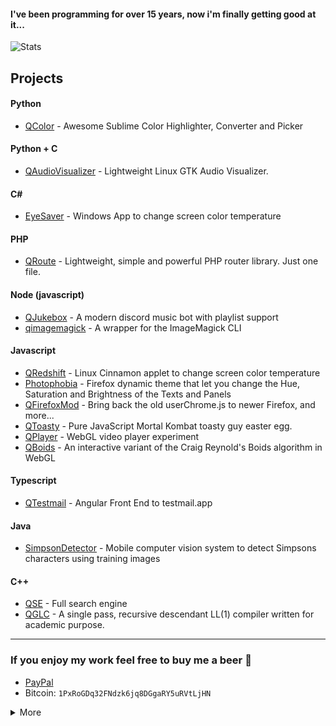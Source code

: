 #### I've been programming for over 15 years, now i'm finally getting good at it...

![Stats](https://github-readme-stats.vercel.app/api?username=raphaelquintao&layout=default&show_icons=true&hide_border=true&disable_animations=true&locale=en&bg_color=161b22&title_color=c9d1d9&text_color=c9d1d9&icon_color=fe428e&cache_seconds=1800&hide_title=true&custom_title=Hi%20there!)

## Projects

#### Python
- [QColor](https://github.com/raphaelquintao/QColor) - Awesome Sublime Color Highlighter, Converter and Picker 

#### Python + C
- [QAudioVisualizer](https://github.com/raphaelquintao/QAudioVisualizer) - Lightweight Linux GTK Audio Visualizer.

#### C#
- [EyeSaver](https://github.com/raphaelquintao/EyeSaver) - Windows App to change screen color temperature

#### PHP
- [QRoute](https://github.com/raphaelquintao/QRoute) - Lightweight, simple and powerful PHP router library. Just one file.

#### Node (javascript)
- [QJukebox](https://github.com/raphaelquintao/QJukebox) - A modern discord music bot with playlist support
- [qimagemagick](https://github.com/raphaelquintao/node-qimagemagick) - A wrapper for the ImageMagick CLI

#### Javascript
- [QRedshift](https://github.com/raphaelquintao/QRedshift) - Linux Cinnamon applet to change screen color temperature 
- [Photophobia](https://github.com/raphaelquintao/PhotophobiaFirefox) - Firefox dynamic theme that let you change the Hue, Saturation and Brightness of the Texts and Panels
- [QFirefoxMod](https://github.com/raphaelquintao/QFirefoxMod) - Bring back the old userChrome.js to newer Firefox, and more...
- [QToasty](https://github.com/raphaelquintao/QToasty) - Pure JavaScript Mortal Kombat toasty guy easter egg. 
- [QPlayer](https://github.com/raphaelquintao/QPlayer) - WebGL video player experiment
- [QBoids](https://github.com/raphaelquintao/QBoids) - An interactive variant of the Craig Reynold's Boids algorithm in WebGL  

#### Typescript
- [QTestmail](https://github.com/raphaelquintao/qtestmail) - Angular Front End to testmail.app 

#### Java
- [SimpsonDetector](https://github.com/raphaelquintao/SimpsonDetector) - Mobile computer vision system to detect Simpsons characters using training images

#### C++
- [QSE](https://github.com/raphaelquintao/QSE) - Full search engine
- [QGLC](https://github.com/raphaelquintao/QGLC) - A single pass, recursive descendant LL(1) compiler written for academic purpose. 


------

### If you enjoy my work feel free to buy me a beer :beer:
 - [PayPal](https://www.paypal.com/cgi-bin/webscr?cmd=_s-xclick&hosted_button_id=ZLHQD3GQ5YNR6&source=url)
 - Bitcoin: ```1PxRoGDq32FNdzk6jq8DGgaRY5uRVtLjHN```

<details closed>
<summary>More</summary>
<br>
Hire a programmer who makes open source code, if he does it for free imagine what he can do when he gets paid.

</details>
